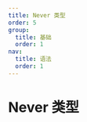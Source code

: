 ```yaml
---
title: Never 类型
order: 5
group:
  title: 基础
  order: 1
nav:
  title: 语法
  order: 1
---
```


# Never 类型